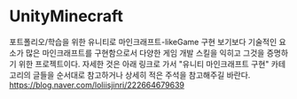 # UnityMinecraft
포트폴리오/학습을 위한 유니티로 마인크래프트-likeGame 구현
보기보다 기술적인 요소가 많은 마인크래프트를 구현함으로서
다양한 게임 개발 스킬을 익히고 그것을 증명하기 위한 프로젝트이다.
자세한 것은 아래 링크로 가서 "유니티 마인크래프트 구현" 카테고리의 글들을
순서대로 참고하거나 상세히 적은 주석을 참고해주길 바란다.
https://blog.naver.com/loliisjinri/222664679639
